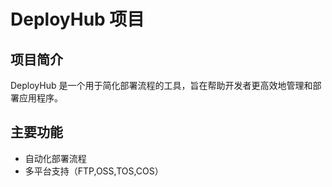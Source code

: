 # DeployHub 项目

## 项目简介
DeployHub 是一个用于简化部署流程的工具，旨在帮助开发者更高效地管理和部署应用程序。

## 主要功能
- 自动化部署流程
- 多平台支持（FTP,OSS,TOS,COS）